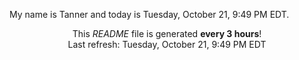 My name is Tanner and today is Tuesday, October 21, 9:49 PM EDT.

<p align="center">This <i>README</i> file is generated <b>every 3 hours</b>!</br>Last refresh: Tuesday, October 21, 9:49 PM EDT<br /></p>
